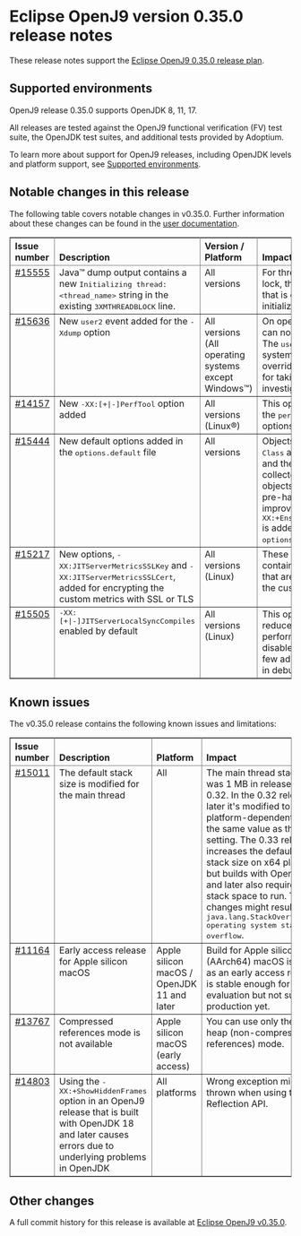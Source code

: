 <!--
* Copyright (c) 2022, 2022 IBM Corp. and others
*
* This program and the accompanying materials are made
* available under the terms of the Eclipse Public License 2.0
* which accompanies this distribution and is available at
* https://www.eclipse.org/legal/epl-2.0/ or the Apache
* License, Version 2.0 which accompanies this distribution and
* is available at https://www.apache.org/licenses/LICENSE-2.0.
*
* This Source Code may also be made available under the
* following Secondary Licenses when the conditions for such
* availability set forth in the Eclipse Public License, v. 2.0
* are satisfied: GNU General Public License, version 2 with
* the GNU Classpath Exception [1] and GNU General Public
* License, version 2 with the OpenJDK Assembly Exception [2].
*
* [1] https://www.gnu.org/software/classpath/license.html
* [2] http://openjdk.java.net/legal/assembly-exception.html
*
* SPDX-License-Identifier: EPL-2.0 OR Apache-2.0 OR GPL-2.0 WITH
* Classpath-exception-2.0 OR LicenseRef-GPL-2.0 WITH Assembly-exception
-->

# Eclipse OpenJ9 version 0.35.0 release notes

These release notes support the [Eclipse OpenJ9 0.35.0 release plan](https://projects.eclipse.org/projects/technology.openj9/releases/0.35.0/plan).

## Supported environments

OpenJ9 release 0.35.0 supports OpenJDK 8, 11, 17.

All releases are tested against the OpenJ9 functional verification (FV) test suite, the OpenJDK test suites, and additional tests provided by Adoptium.

To learn more about support for OpenJ9 releases, including OpenJDK levels and platform support, see [Supported environments](https://eclipse.org/openj9/docs/openj9_support/index.html).

## Notable changes in this release

The following table covers notable changes in v0.35.0. Further information about these changes can be found in the [user documentation](https://eclipse-openj9.github.io/openj9-docs/version0.35/).

<table cellpadding="4" cellspacing="0" summary="" width="100%" rules="all" frame="border" border="1"><thead align="left">
<tr>
<th valign="bottom">Issue number</th>
<th valign="bottom">Description</th>
<th valign="bottom">Version / Platform</th>
<th valign="bottom">Impact</th>
</tr>
</thead>
<tbody>

<tr>
<td valign="top"><a href="https://github.com/eclipse-openj9/openj9/issues/15555">#15555</a></td>
<td valign="top"> Java&trade; dump output contains a new <tt>Initializing thread: &ltthread_name&gt</tt> string in the existing <tt>3XMTHREADBLOCK</tt> line.</td>
<td valign="top">All versions</td>
<td valign="top">For threads that are waiting for a class initialization lock, the Java dump output now shows the thread that is currently working to progress the initialization of the class.</td>
</tr>

<tr>
<td valign="top"><a href="https://github.com/eclipse-openj9/openj9/issues/15636">#15636</a></td>
<td valign="top"> New <tt>user2</tt> event added for the <tt>-Xdump</tt> option</td>
<td valign="top">All versions (All operating systems except Windows&trade;)</td>
<td valign="top">On operating systems other than Windows, you can now use the <tt>user2</tt> event for the <tt>-Xdump</tt> option. The <tt>user2</tt> event is commonly used for taking system dump files with exclusive access without overriding the <tt>user</tt> event, which is generally left for taking Java dump files for performance investigations. </td>
</tr>

<tr>
<td valign="top"><a href="https://github.com/eclipse-openj9/openj9/issues/14157">#14157</a></td>
<td valign="top">New <tt>-XX:[+|-]PerfTool</tt> option added</td>
<td valign="top">All versions (Linux&reg;)</td>
<td valign="top">This option enables or disables the JIT support for the <tt>perf</tt> tool without affecting the existing <tt>-Xjit</tt> options.</td>
</tr>

<tr>
<td valign="top"><a href="https://github.com/eclipse-openj9/openj9/pull/15444">#15444</a></td>
<td valign="top">New default options added in the <tt>options.default</tt> file</td>
<td valign="top">All versions</td>
<td valign="top">Objects that are created from classes <tt>Thread</tt> and <tt>Class</tt> are allocated in the tenure region directly and therefore, do not get moved by the garbage collector often. It takes time for such pre-tenured objects to get hashed and extended with a slot. To pre-hash those objects from the start and hence, improve performance, <tt>-XX:+EnsureHashed:java/lang/Class,java/lang/Thread</tt> is added to the list of default options in the <tt>options.default</tt> file.</td>
</tr>

<tr>
<td valign="top"><a href="https://github.com/eclipse-openj9/openj9/pull/15217">#15217</a></td>
<td valign="top"> New options, <tt>-XX:JITServerMetricsSSLKey</tt> and <tt>-XX:JITServerMetricsSSLCert</tt>, added for encrypting the custom metrics with SSL or TLS</td>
<td valign="top">All versions (Linux)</td>
<td valign="top">These options specify the names of the files that contain the private TLS or SSL key and certificate that are used for authentication and encryption of the custom metrics.</td>
</tr>

<tr>
<td valign="top"><a href="https://github.com/eclipse-openj9/openj9/pull/15505">#15505</a></td>
<td valign="top"><tt>-XX:[+|-]JITServerLocalSyncCompiles</tt> enabled by default</td>
<td valign="top">All versions (Linux)</td>
<td valign="top">This option is now enabled in most cases to reduce the latency of the compilations that are performed synchronously. The option remains disabled when you specify <tt>-Xjit:count=0</tt> and in a few advanced use cases such as running the JVM in debug mode.</td>
</tr>

</tbody>
</table>

## Known issues

The v0.35.0 release contains the following known issues and limitations:

<table cellpadding="4" cellspacing="0" summary="" width="100%" rules="all" frame="border" border="1">
<thead align="left">
<tr>
<th valign="bottom">Issue number</th>
<th valign="bottom">Description</th>
<th valign="bottom">Platform</th>
<th valign="bottom">Impact</th>
<th valign="bottom">Workaround</th>
</tr>
</thead>

<tbody>
<tr>
<td valign="top"><a href="https://github.com/eclipse-openj9/openj9/issues/15011">#15011</a></td>
<td valign="top">The default stack size is modified for the main thread</td>
<td valign="top">All</td>
<td valign="top">The main thread stack size was 1 MB in releases prior to 0.32. In the 0.32 release and later it's modified to a smaller
platform-dependent value, the same value as the <tt>-Xmso</tt> setting. The 0.33 release increases the default <tt>-Xmso</tt> stack size
on x64 platforms, but builds with OpenJDK 17 and later also require more stack space to run. These changes might result in a
<tt>java.lang.StackOverflowError: operating system stack overflow</tt>.</td>
<td valign="top">Use <tt>-Xmso</tt> to set the default stack size. See the default value by using <tt>-verbose:sizes</tt>.</td>
</tr>

<tr>
<td valign="top"><a href="https://github.com/eclipse-openj9/openj9/issues/11164">#11164</a></td>
<td valign="top">Early access release for Apple silicon macOS</td>
<td valign="top">Apple silicon macOS / OpenJDK 11 and later</td>
<td valign="top">Build for Apple silicon (AArch64) macOS is available as an early access release.  It is stable enough for evaluation but not suitable for production yet.</td>
</tr>

<tr>
<td valign="top"><a href="https://github.com/eclipse-openj9/openj9/issues/13767">#13767</a></td>
<td valign="top">Compressed references mode is not available</td>
<td valign="top">Apple silicon macOS (early access)</td>
<td valign="top">You can use only the large heap (non-compressed references) mode.</td>
<td valign="top">None</td>
</tr>

<tr>
<td valign="top"><a href="https://github.com/eclipse-openj9/openj9/issues/14803">#14803</a></td>
<td valign="top">Using the <tt>-XX:+ShowHiddenFrames</tt> option in an OpenJ9 release that is built with OpenJDK 18 and later causes errors due to underlying problems in OpenJDK</td>
<td valign="top">All platforms</td>
<td valign="top">Wrong exception might be thrown when using the Reflection API.</td>
<td valign="top">Avoid using the <tt>-XX:+ShowHiddenFrames</tt> option with OpenJDK 18 and later.</td>
</tr>

</tbody>
</table>

## Other changes

A full commit history for this release is available at [Eclipse OpenJ9 v0.35.0](https://github.com/eclipse-openj9/openj9/releases/tag/openj9-0.35.0).

